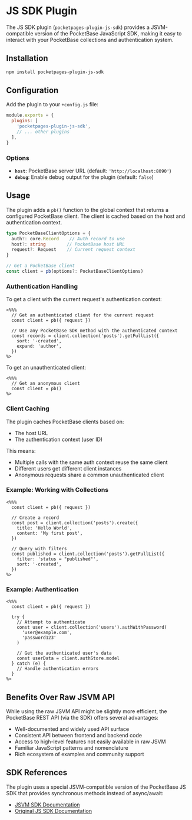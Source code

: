 # JS SDK Plugin

The JS SDK plugin (`pocketpages-plugin-js-sdk`) provides a JSVM-compatible version of the PocketBase JavaScript SDK, making it easy to interact with your PocketBase collections and authentication system.

## Installation

```bash
npm install pocketpages-plugin-js-sdk
```

## Configuration

Add the plugin to your `+config.js` file:

```javascript
module.exports = {
  plugins: [
    'pocketpages-plugin-js-sdk',
    // ... other plugins
  ],
}
```

### Options

- **`host`**: PocketBase server URL (default: `'http://localhost:8090'`)
- **`debug`**: Enable debug output for the plugin (default: `false`)

## Usage

The plugin adds a `pb()` function to the global context that returns a configured PocketBase client. The client is cached based on the host and authentication context.

```typescript
type PocketBaseClientOptions = {
  auth?: core.Record    // Auth record to use
  host?: string        // PocketBase host URL
  request?: Request    // Current request context
}

// Get a PocketBase client
const client = pb(options?: PocketBaseClientOptions)
```

### Authentication Handling

To get a client with the current request's authentication context:

```ejs
<%%%
  // Get an authenticated client for the current request
  const client = pb({ request })

  // Use any PocketBase SDK method with the authenticated context
  const records = client.collection('posts').getFullList({
    sort: '-created',
    expand: 'author',
  })
%>
```

To get an unauthenticated client:

```ejs
<%%%
  // Get an anonymous client
  const client = pb()
%>
```

### Client Caching

The plugin caches PocketBase clients based on:

- The host URL
- The authentication context (user ID)

This means:

- Multiple calls with the same auth context reuse the same client
- Different users get different client instances
- Anonymous requests share a common unauthenticated client

### Example: Working with Collections

```ejs
<%%%
  const client = pb({ request })

  // Create a record
  const post = client.collection('posts').create({
    title: 'Hello World',
    content: 'My first post',
  })

  // Query with filters
  const published = client.collection('posts').getFullList({
    filter: 'status = "published"',
    sort: '-created',
  })
%>
```

### Example: Authentication

```ejs
<%%%
  const client = pb({ request })

  try {
    // Attempt to authenticate
    const user = client.collection('users').authWithPassword(
      'user@example.com',
      'password123'
    )

    // Get the authenticated user's data
    const userData = client.authStore.model
  } catch (e) {
    // Handle authentication errors
  }
%>
```

## Benefits Over Raw JSVM API

While using the raw JSVM API might be slightly more efficient, the PocketBase REST API (via the SDK) offers several advantages:

- Well-documented and widely used API surface
- Consistent API between frontend and backend code
- Access to high-level features not easily available in raw JSVM
- Familiar JavaScript patterns and nomenclature
- Rich ecosystem of examples and community support

## SDK References

The plugin uses a special JSVM-compatible version of the PocketBase JS SDK that provides synchronous methods instead of async/await:

- [JSVM SDK Documentation](https://www.npmjs.com/package/pocketbase-js-sdk-jsvm)
- [Original JS SDK Documentation](https://github.com/pocketbase/js-sdk)
